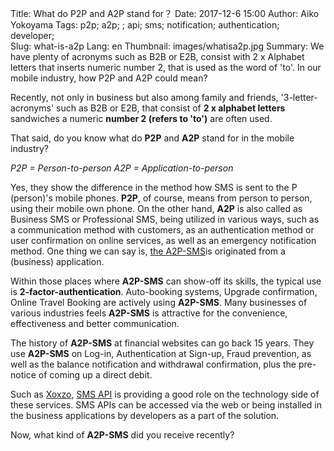 Title: What do P2P and A2P stand for？
Date: 2017-12-6 15:00
Author: Aiko Yokoyama
Tags: p2p; a2p; ; api; sms; notification; authentication; developer;  
Slug: what-is-a2p
Lang: en
Thumbnail: images/whatisa2p.jpg
Summary: We have plenty of acronyms such as B2B or E2B, consist with 2 x Alphabet letters that inserts numeric number 2, that is used as the word of 'to'. In our mobile industry, how P2P and A2P could mean?

Recently, not only in business but also among family and friends, '3-letter-acronyms' such as B2B or E2B, that consist of __2 x alphabet letters__ sandwiches a numeric __number 2 (refers to 'to')__ are often used.

That said, do you know what do __P2P__ and __A2P__ stand for in the mobile industry?

_P2P = Person-to-person_
_A2P = Application-to-person_

Yes, they show the difference in the method how SMS is sent to the P (person)'s mobile phones. 
__P2P__, of course, means from person to person, using their mobile own phone. On the other hand, __A2P__ is also called as Business SMS or Professional SMS, being utilized in various ways, such as a communication method with customers, as an authentication method or user confirmation on online services, as well as an emergency notification method. One thing we can say is, [the A2P-SMS](https://www.xoxzo.com/en/about/sms-api/)is originated from a (business) application.

Within those places where __A2P-SMS__ can show-off its skills, the typical use is __2-factor-authentication__. Auto-booking systems, Upgrade confirmation, Online Travel Booking are actively using __A2P-SMS__. Many businesses of various industries feels __A2P-SMS__ is attractive for the convenience, effectiveness and better communication.

The history of __A2P-SMS__ at financial websites can go back 15 years. They use __A2P-SMS__ on Log-in, Authentication at Sign-up, Fraud prevention, as well as the balance notification and withdrawal confirmation, plus the pre-notice of coming up a direct debit.

Such as [Xoxzo](https://www.xoxzo.com/en/), [SMS API](https://www.xoxzo.com/en/about/sms-api/) is providing a good role on the technology side of these services. SMS APIs can be accessed via the web or being installed in the business applications by developers as a part of the solution. 

Now, what kind of __A2P-SMS__ did you receive recently?



